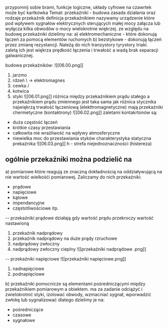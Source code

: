 przypomnij sobie brami, funkcje logiczne, układy cyfrowe na czawrtek może być kartkówka 
Temat: przekaźniki - budowa zasada działania oraz rodzaje 
przekaźnik definicja
przekaźnikiem nazywamy urządzenie które pod wpływem sygnałów elektrycznych sterujących małej mocy załącza lub wyłącza kilka obwodów o mocy wielokrotnie więkrzej. 
ze względu na budowę przekaźniki dzielimy na: 
a) elektromechaniczne - które dokonują łączeń za pomocą elementów ruchomych 
b) bezstykowe - dokonują łączeń przez zmianę rezystancji. Należą do nich tranzystory tyrystory triaki. zaletą ich jest więkrza prędkość łączenia i trwałość a wadą brak separacji galwanicznej. 

budowa przekaźników: 
![[06.00.png]]
1. jarzmo
2. rdzeń   \   →  elektromagnes
3. cewka   /
4. kotwica 
5. styki 
![[06.01.png]]
różnica między przekaźnikiem prądu stałego a przekaźnikiem prądu zmiennego jest taka sama jak różnica stycznika
najwiękrzą trwałość łączeniową (elekttromagnetyczne) mają przekaźniki chermetyczne (kontaktrony) 
![[06.02.png]]
zaletami kontakrtonów są: 
- duża częstość łączeń 
- krótkie czasy przestawiania 
- całkowita nie wrażliwość na wpływy atmosferyczne 
- niewielka moc do przestawiania styków 
charakterystyka statyczna prekaźnika 
![[06.03.png]]
h - strefa niejednoznaczności (histereza)

## ogólnie przekaźniki można podzielić na 
a) pomiarowe które reagują ze znaczną dokładnością na oddziaływującą na nie wartość wielkośći pomiarowej. Zaliczamy do nich przekaźniki:
- prądowe
- napięciowe
- kątowe
- impendancyjne
- częstotliwościowe
itp.

-- przekaźniki prądowe działają gdy wartość prądu przekroczy wartość nastawioną
1. przekaźnik nadprądowy
2. przekaźnik nadprądowy na duże prądy rzruchowe 
3. nadprądowy zwłoczny 
4. nadprądowy zwłoczny cieplny 
![[przekaźniki nadprądowe .png]]

-- przekaźniki napięciowe 
![[przekaźniki napięciowe.png]]
1. nadnapięciowe 
2. podnapięciowe

b) przekaźniki pomocnicze są elementami pośredniczącymi między przekaźnikiem pomiarowym a obiektem. ma za zadanie odciążyć i zwielokrotnić styki, izolować obwody, wzmacniać sygnał, wporwadzić zwłokę lub sygnalizować dlatego dzielimy je na:
- pośredniczące 
- czasowe 
- sygnałowe
